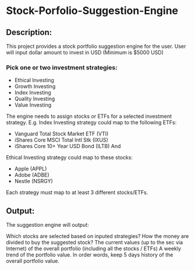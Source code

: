 # Stock-Porfolio-Suggestion-Engine

## Description:
This project provides a stock portfolio suggestion engine for the user.
User will input dollar amount to invest in USD (Minimum is $5000 USD)

### Pick one or two investment strategies:
- Ethical Investing
- Growth Investing
- Index Investing
- Quality Investing
- Value Investing

The engine needs to assign stocks or ETFs for a selected investment strategy. E.g.
Index Investing strategy could map to the following ETFs:
- Vanguard Total Stock Market ETF (VTI)
- iShares Core MSCI Total Intl Stk (IXUS)
- iShares Core 10+ Year USD Bond (ILTB)
And

Ethical Investing strategy could map to these stocks:
- Apple (APPL)
- Adobe (ADBE)
- Nestle (NSRGY)

Each strategy must map to at least 3 different stocks/ETFs. 

## Output:
The suggestion engine will output:

Which stocks are selected based on inputed strategies?
How the money are divided to buy the suggested stock?
The current values (up to the sec via Internet) of the overall portfolio (including all the stocks / ETFs)
A weekly trend of the portfolio value. In order words, keep 5 days history of the overall portfolio value.
